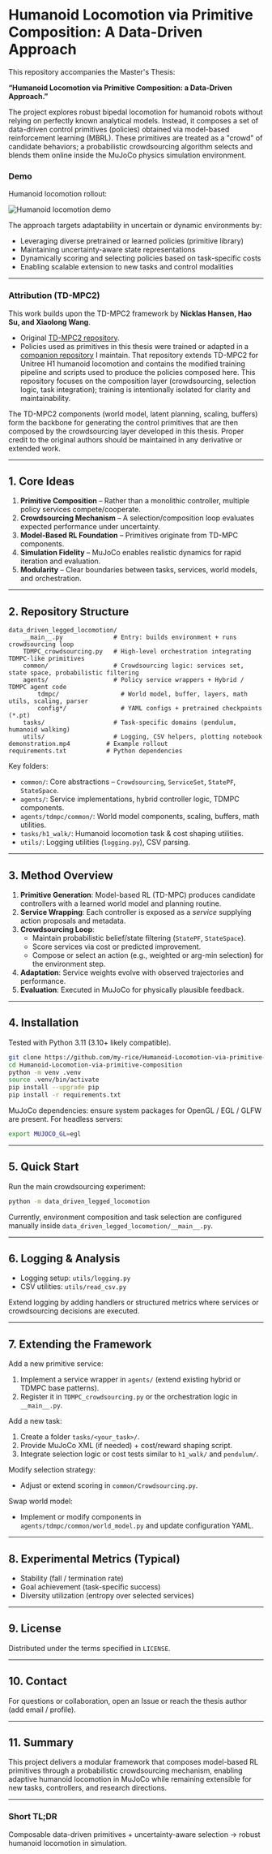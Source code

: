 # Humanoid Locomotion via Primitive Composition: A Data-Driven Approach

This repository accompanies the Master's Thesis:

**“Humanoid Locomotion via Primitive Composition: a Data-Driven Approach.”**

The project explores robust bipedal locomotion for humanoid robots without relying on perfectly known analytical models. Instead, it composes a set of data-driven control primitives (policies) obtained via model-based reinforcement learning (MBRL). These primitives are treated as a "crowd" of candidate behaviors; a probabilistic crowdsourcing algorithm selects and blends them online inside the MuJoCo physics simulation environment.

### Demo
Humanoid locomotion rollout:

![Humanoid locomotion demo]([./demonstration.mp4](https://github.com/user-attachments/assets/254cd82b-05a9-4176-921f-144ad972edcf))

The approach targets adaptability in uncertain or dynamic environments by:
- Leveraging diverse pretrained or learned policies (primitive library)
- Maintaining uncertainty-aware state representations
- Dynamically scoring and selecting policies based on task-specific costs
- Enabling scalable extension to new tasks and control modalities

---
### Attribution (TD-MPC2)
This work builds upon the TD-MPC2 framework by **Nicklas Hansen, Hao Su, and Xiaolong Wang**.

- Original [TD-MPC2 repository](https://github.com/nicklashansen/tdmpc2).
- Policies used as primitives in this thesis were trained or adapted in a [companion repository](https://github.com/msc-thesis-workgroup/tdmpc2-for-Unitree-H1) I maintain. That repository extends TD-MPC2 for Unitree H1 humanoid locomotion and contains the modified training pipeline and scripts used to produce the policies composed here. This repository focuses on the composition layer (crowdsourcing, selection logic, task integration); training is intentionally isolated for clarity and maintainability.

The TD-MPC2 components (world model, latent planning, scaling, buffers) form the backbone for generating the control primitives that are then composed by the crowdsourcing layer developed in this thesis. Proper credit to the original authors should be maintained in any derivative or extended work.

---
## 1. Core Ideas
1. **Primitive Composition** – Rather than a monolithic controller, multiple policy services compete/cooperate.
2. **Crowdsourcing Mechanism** – A selection/composition loop evaluates expected performance under uncertainty.
3. **Model-Based RL Foundation** – Primitives originate from TD-MPC components.
4. **Simulation Fidelity** – MuJoCo enables realistic dynamics for rapid iteration and evaluation.
5. **Modularity** – Clear boundaries between tasks, services, world models, and orchestration.

---
## 2. Repository Structure
```
data_driven_legged_locomotion/
	__main__.py              # Entry: builds environment + runs crowdsourcing loop
	TDMPC_crowdsourcing.py   # High-level orchestration integrating TDMPC-like primitives
	common/                  # Crowdsourcing logic: services set, state space, probabilistic filtering
	agents/                  # Policy service wrappers + Hybrid / TDMPC agent code
		tdmpc/                 # World model, buffer, layers, math utils, scaling, parser
		config*/               # YAML configs + pretrained checkpoints (*.pt)
	tasks/                   # Task-specific domains (pendulum, humanoid walking)
	utils/                   # Logging, CSV helpers, plotting notebook
demonstration.mp4          # Example rollout
requirements.txt           # Python dependencies
```

Key folders:
- `common/`: Core abstractions – `Crowdsourcing`, `ServiceSet`, `StatePF`, `StateSpace`.
- `agents/`: Service implementations, hybrid controller logic, TDMPC components.
- `agents/tdmpc/common/`: World model components, scaling, buffers, math utilities.
- `tasks/h1_walk/`: Humanoid locomotion task & cost shaping utilities.
- `utils/`: Logging utilities (`logging.py`), CSV parsing.

---
## 3. Method Overview
1. **Primitive Generation**: Model-based RL (TD-MPC) produces candidate controllers with a learned world model and planning routine.
2. **Service Wrapping**: Each controller is exposed as a *service* supplying action proposals and metadata.
3. **Crowdsourcing Loop**:
	 - Maintain probabilistic belief/state filtering (`StatePF`, `StateSpace`).
	 - Score services via cost or predicted improvement.
	 - Compose or select an action (e.g., weighted or arg-min selection) for the environment step.
4. **Adaptation**: Service weights evolve with observed trajectories and performance.
5. **Evaluation**: Executed in MuJoCo for physically plausible feedback.

---
## 4. Installation
Tested with Python 3.11 (3.10+ likely compatible).

```bash
git clone https://github.com/my-rice/Humanoid-Locomotion-via-primitive-composition.git
cd Humanoid-Locomotion-via-primitive-composition
python -m venv .venv
source .venv/bin/activate
pip install --upgrade pip
pip install -r requirements.txt
```

MuJoCo dependencies: ensure system packages for OpenGL / EGL / GLFW are present. For headless servers:
```bash
export MUJOCO_GL=egl
```

---
## 5. Quick Start
Run the main crowdsourcing experiment:
```bash
python -m data_driven_legged_locomotion
```

Currently, environment composition and task selection are configured manually inside `data_driven_legged_locomotion/__main__.py`.

---
## 6. Logging & Analysis
- Logging setup: `utils/logging.py`
- CSV utilities: `utils/read_csv.py`

Extend logging by adding handlers or structured metrics where services or crowdsourcing decisions are executed.

---
## 7. Extending the Framework
Add a new primitive service:
1. Implement a service wrapper in `agents/` (extend existing hybrid or TDMPC base patterns).
2. Register it in `TDMPC_crowdsourcing.py` or the orchestration logic in `__main__.py`.

Add a new task:
1. Create a folder `tasks/<your_task>/`.
2. Provide MuJoCo XML (if needed) + cost/reward shaping script.
3. Integrate selection logic or cost tests similar to `h1_walk/` and `pendulum/`.

Modify selection strategy:
- Adjust or extend scoring in `common/Crowdsourcing.py`.

Swap world model:
- Implement or modify components in `agents/tdmpc/common/world_model.py` and update configuration YAML.

---
## 8. Experimental Metrics (Typical)
- Stability (fall / termination rate)
- Goal achievement (task-specific success)
- Diversity utilization (entropy over selected services)

---
## 9. License
Distributed under the terms specified in `LICENSE`.

---
## 10. Contact
For questions or collaboration, open an Issue or reach the thesis author (add email / profile).

---
## 11. Summary
This project delivers a modular framework that composes model-based RL primitives through a probabilistic crowdsourcing mechanism, enabling adaptive humanoid locomotion in MuJoCo while remaining extensible for new tasks, controllers, and research directions.

---
### Short TL;DR
Composable data-driven primitives + uncertainty-aware selection → robust humanoid locomotion in simulation.

